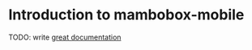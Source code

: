 # Introduction to mambobox-mobile

TODO: write [great documentation](http://jacobian.org/writing/what-to-write/)

